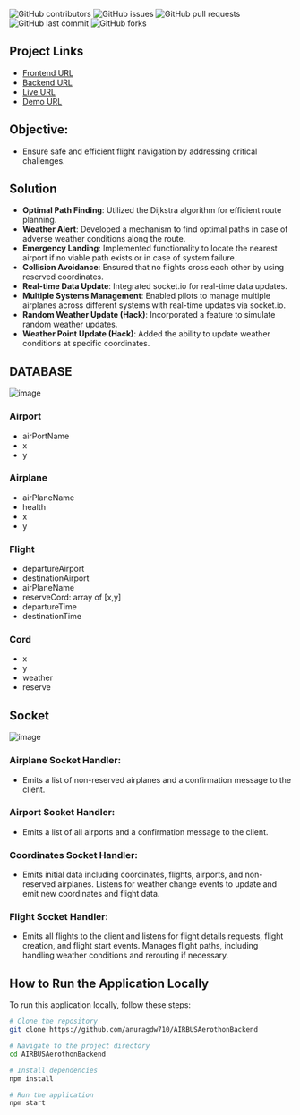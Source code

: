 ![GitHub contributors](https://img.shields.io/github/contributors/anuragdw710/AIRBUSAerothonBackend)
![GitHub issues](https://img.shields.io/github/issues/anuragdw710/AIRBUSAerothonBackend)
![GitHub pull requests](https://img.shields.io/github/issues-pr/anuragdw710/AIRBUSAerothonBackend)
![GitHub last commit](https://img.shields.io/github/last-commit/anuragdw710/AIRBUSAerothonBackend)
![GitHub forks](https://img.shields.io/github/forks/anuragdw710/AIRBUSAerothonBackend)



## Project Links
- [Frontend URL](https://github.com/altyon-get/flight-dashboard)
- [Backend URL](https://github.com/anuragdw710/AIRBUSAerothonBackend)
- [Live URL](https://aeronavigator.vercel.app/)
- [Demo URL](https://drive.google.com/drive/folders/1br_PotmnpvmjXB-ZQgdEObXPrJHmRIoU?usp=sharing)


## Objective: 
- Ensure safe and efficient flight navigation by addressing critical challenges.

## Solution
- **Optimal Path Finding**: Utilized the Dijkstra algorithm for efficient route planning.
- **Weather Alert**: Developed a mechanism to find optimal paths in case of adverse weather conditions along the route.
- **Emergency Landing**: Implemented functionality to locate the nearest airport if no viable path exists or in case of system failure.
- **Collision Avoidance**: Ensured that no flights cross each other by using reserved coordinates.
- **Real-time Data Update**: Integrated socket.io for real-time data updates.
- **Multiple Systems Management**: Enabled pilots to manage multiple airplanes across different systems with real-time updates via socket.io.
- **Random Weather Update (Hack)**: Incorporated a feature to simulate random weather updates.
- **Weather Point Update (Hack)**: Added the ability to update weather conditions at specific coordinates.


## DATABASE
![image](https://github.com/anuragdw710/AIRBUSAerothonBackend/assets/78266752/f414e0fd-edae-4141-8877-e49c5263f852)


### Airport

- airPortName
- x
- y

### Airplane

- airPlaneName
- health
- x
- y

### Flight

- departureAirport
- destinationAirport
- airPlaneName
- reserveCord: array of [x,y]
- departureTime
- destinationTime


### Cord

- x
- y
- weather
- reserve

## Socket

![image](https://github.com/anuragdw710/AIRBUSAerothonBackend/assets/78266752/3cb01bb5-770c-40a9-b3f3-108684b00e54)

### Airplane Socket Handler:
- Emits a list of non-reserved airplanes and a confirmation message to the client.

### Airport Socket Handler:
- Emits a list of all airports and a confirmation message to the client.

### Coordinates Socket Handler:
- Emits initial data including coordinates, flights, airports, and non-reserved airplanes. Listens for weather change events to update and emit new coordinates and flight data.

### Flight Socket Handler:
- Emits all flights to the client and listens for flight details requests, flight creation, and flight start events. Manages flight paths, including handling weather conditions and rerouting if necessary.


## How to Run the Application Locally

To run this application locally, follow these steps:

```bash
# Clone the repository
git clone https://github.com/anuragdw710/AIRBUSAerothonBackend

# Navigate to the project directory
cd AIRBUSAerothonBackend

# Install dependencies
npm install

# Run the application
npm start

